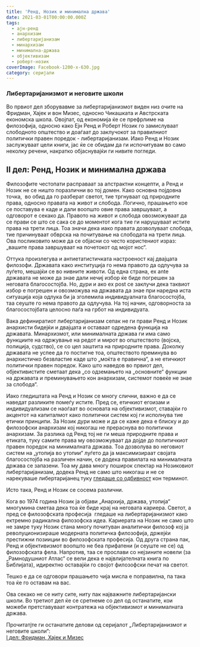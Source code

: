 ```yaml
---
title: 'Ренд, Нозик и минимална држава'
date: 2021-03-01T00:00:00.000Z
tags:
  - ајн-ренд
  - анархизам
  - либертаријанизам
  - минархизам
  - минимална-држава
  - објективизам
  - роберт-нозик
coverImage: Facebook-1200-x-630.jpg
category: серијали
---
```


### **Либертаријанизмот и неговите школи**

Во првиот дел зборувавме за либертаријанизмот виден низ очите на Фридман, Хајек и вон Мизес, односно Чикашката и Австрската економска школа. Овојпат, од економија ќе се префрлиме на филозофија, односно како Ејн Ренд и Роберт Нозик го замислуваат слободното општество и доаѓаат до заклучокот за правилниот политички правен поредок - либертаријанизам. Иако Ренд и Нозик заслужуваат цели книги, јас ќе се обидам да ги испочитувам во само неколку речени, накратко објаснувајќи ги нивите погледи.

## II дел: Ренд, Нозик и минимална држава

Филозофите честопати расправаат за апстрактни концепти, a Ренд и Нозик не се ништо поразлични во тој домен. Како основна појдовна точка,  во обид да го разберат светот, тие тргнуваат од природните права, односно правата на живот и слобода. Логично, прашањето кое се поставува е каде и дали воопшто овие права завршуваат, а одговорот е секако да. Правото на живот и слобода овозможуваат да се прави се што се сака се до моментот кога тие ги нарушуваат истите права на трети лица. Тоа значи дека иако правата дозволуваат слобода, тие причинуваат обврска на почитување на слободата на трети лица. Ова посликовито може да се објасни со често користениот израз: „вашите права завршуваат на почетокот од мојот нос“.

Оттука произлегува и антиетатистичката настроеност кај двајцата филозофи. Државата како институција го нема правото да одлучува за луѓето, мешајќи се во нивните животи. Од една страна, ex ante државата не може да знае дали нечиј избор ќе биде погрешен за неговата благосостојба. Но, дури и ако ex post се заклучи дека таквиот избор е погрешен и овозможува на државата да знае при наредна иста ситуација која одлука би ја зголемила индивидуалната благосостојба, таа сеуште го нема правото да одлучува. На тој начин, одговорноста за благосостојбата целосно паѓа на грбот на индивидуата.

Вака дефиниратиот либертаријанизам сепак не ги прави Ренд и Нозик анархисти бидејќи и двајцата и оставаат одредена функција на државата. Минархизмот, или минималната држава ги има само функциите на одржување на редот и мирот во општеството (војска, полиција, судство), се со цел заштита на природните права. Доколку државата не успее да го постигне тоа, општеството преминува во анархистичко безвластие каде што „моќта е правична“, а не етичкиот политички правен поредок. Како што наведов во првиот дел, објективистите сметаат дека „со одземањето на „основните“ функции на државата и преминувањето кон анархизам, системот повеќе не знае за слобода“.

Иако гледиштата на Ренд и Нозик се многу слични, важно е да се наведат разликите помеѓу истите. Пред се, етичкиот егоизам и индивидуализам се наоѓаат во основата на објективизмот, ставајќи го акцентот на капиталмот како политички систем кој ги исполнува тие етички принципи. За Нозик дури може и да се каже дека е блиску и до филозофски анархизам кој никогаш не прераснува во политички анархизам. За разлика од Ренд тој не ги меша природните права и етиката, туку самите права му овозможуваат да дојде до политичкиот правен поредок на минималната држава. Тоа дозволува во неговиот систем на „утопија во утопии“ луѓето да ја максимизираат својата благосостојба на различен начин, се додека правилата на минималната држава се запазени. Тоа му дава многу поширок спектар на Нозиковиот либертаријанизам, додека Ренд не само што никогаш и не се нарекуваше либертаријанец туку [гледаше со одбивност](http://libertaniabackup.local/ejn-rend-individualizam-radikalen-kapitalizam/) кон терминот.

Исто така, Ренд и Нозик се сосема различни.

Кога во 1974 година Нозик ја објави „Анархија, држава, утопија“ многумина сметаа дека тоа ќе биде крај на неговата кариера. Светот, а пред се филозофската професија  гледаше на либертаријанизмот како ектремно радикална филозофска идеа. Кариерата на Нозик не само што не замре туку Нозик стана многу почитуван аналитички филозоф кој ја револуционизираше модерната политичка филозофија, држејќи престижни позииции во филозофската професија. Од друга страна пак, Ренд и објективизмот воопшто не беа прифатени (и сеуште не се) од филозофската фела. Напротив, таа се прослави со нејзините новели (за „Рамнодушниот Атлас“ се вели дека е највлијателната книга по Библијата), идиректно оставајќи го својот филозофски печат на светот.

Тешко е да се одговори прашањето чија мисла е поправилна, па така тоа ќе го оставам на вас.  

Ова секако не се ниту сите, ниту пак најважните либертаријански школи. Во третиот дел ќе се сретнеме со дел од останатите, кои можеби претставуваат контратежа на објективизмот и минималната држава.

Прочитатјте ги останатите делови од серијалот „Либертаријанизмот и неговите школи“:  
[I дел: Фридман, Хајек и Мизес](http://libertaniabackup.local/mizes-hajek-fridman/)
